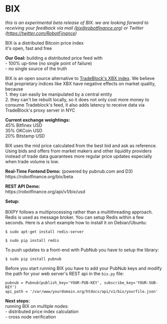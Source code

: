 # BIX

<i>this is an experimental beta release of BIX. we are looking forward to receiving your feedback via mail (bix@robotfinance.org) or Twitter (https://twitter.com/RobotFinance)</i>

BIX is a distributed Bitcoin price index<br>
it's open, fast and free

<p><b>Our Goal:</b> building a distributed price feed with<br>
- 100% up-time (no single point of failure)<br>
- no single source of the truth </p>

<p>BIX is an open source alternative to <a href="https://tradeblock.com/markets/index/">TradeBlock's XBX index</a>. We believe that proprietary indices like XBX  have negative effects on market quality, because<br>
1. they can easily be manipulated by a central entity<br>
2. they can't be rebuilt locally, so it does not only cost more money to consume Tradeblock's feed, it also adds latency to receive data via TradeBlock's proxy server in NYC</p>

<p><b>Current exchange weightings:</b><br>
45% Bitfinex USD<br>
35% OKCoin USD<br>
20% Bitstamp USD<br>

<p>BIX uses the mid price calculated from the best bid and ask as reference. Using bids and offers from market makers and other liquidity providers instead of trade data guarantees more regular price updates especially when trade volume is low.</p>

<p><b>Real-Time Fontend Demo:</b> (powered by pubnub.com and D3)<br>
https://robotfinance.org/bix/beta</p>

<p><b>REST API Demo:</b><br>
https://robotfinance.org/api/v1/bix/usd</p>

<p><b>Setup:</b><br><br>
BIXPY follows a multiprocessing rather than a multithreading approach. Redis is used as message broker. You can setup Redis within a few seconds. Here is a short example how to install it on Debian/Ubuntu:</p>

<p><code>$ sudo apt-get install redis-server</code></p>

<p><code>$ sudo pip install redis</code></p>

<p>To push updates to a front-end with PubNub you have to setup the library:</p>

<p><code>$ sudo pip install pubnub</code></p>

Before you start running BIX you have to add your PubNub keys and modify the path for your web server's REST api in the <code>bix.py</code> file:

<p><code>pubnub = Pubnub(publish_key='YOUR-PUB-KEY', subscribe_key='YOUR-SUB-KEY')</code><br>
<code>api_path = '/var/www/yourdomain.org/htdocs/api/v1/bix/yourfile.json'</code></p>

<p><b>Next steps:</b><br>
running BIX on multiple nodes: <br>
- distributed price index calculation<br>
- cross node verification</p>

